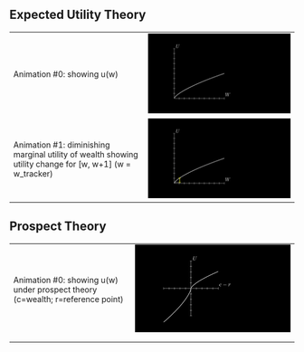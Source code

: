 ## Expected Utility Theory

|                                                                                                          |                                       |
| -------------------------------------------------------------------------------------------------------- | ------------------------------------- |
| Animation #0: showing u(w)                                                                               | ![UtilityIntro-0](UtilityIntro.png)   |
| Animation #1: diminishing marginal utility of wealth showing utility change for [w, w+1] (w = w_tracker) | ![UtilityIntro-1](UtilityIntro-1.gif) |

## Prospect Theory

|                                                                                |                                                     |
| ------------------------------------------------------------------------------ | --------------------------------------------------- |
| Animation #0: showing u(w) under prospect theory (c=wealth; r=reference point) | ![ProspectTheoryUtility](ProspectTheoryUtility.png) |
|                                                                                |                                                     |
|                                                                                |                                                     |
